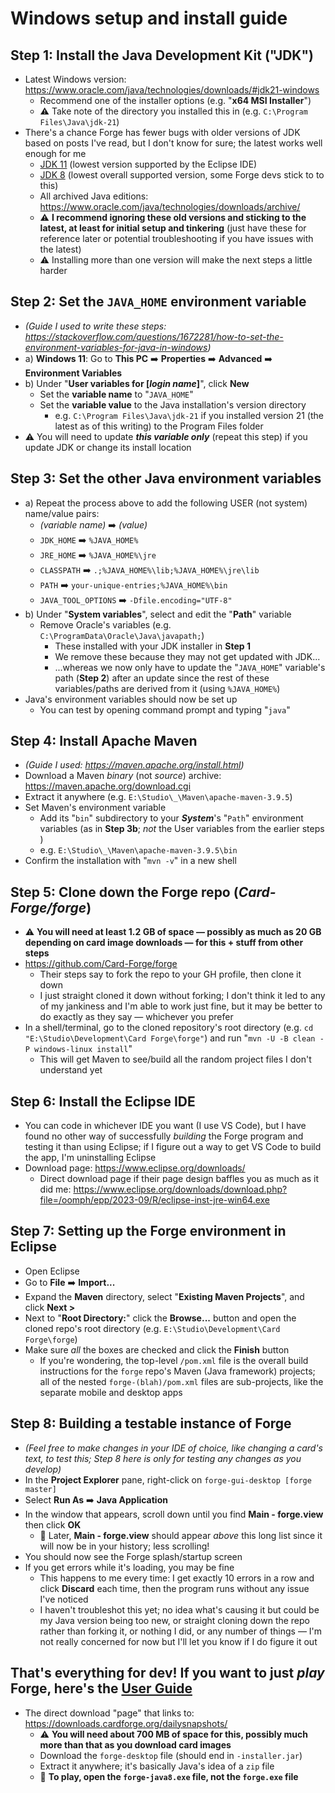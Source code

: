 # Windows setup and install guide

## Step 1: Install the **Java Development Kit ("JDK")**
  * Latest Windows version: https://www.oracle.com/java/technologies/downloads/#jdk21-windows
    * Recommend one of the installer options (e.g. "**x64 MSI Installer**")
    * ⚠️ Take note of the directory you installed this in (e.g. `C:\Program Files\Java\jdk-21`)
  * There's a chance Forge has fewer bugs with older versions of JDK based on posts I've read, but I don't know for sure; the latest works well enough for me
    * [JDK 11](https://www.oracle.com/java/technologies/javase/jdk11-archive-downloads.html) (lowest version supported by the Eclipse IDE)
    * [JDK 8](https://www.oracle.com/java/technologies/javase/javase8-archive-downloads.html]) (lowest overall supported version, some Forge devs stick to to this)
    * All archived Java editions: https://www.oracle.com/java/technologies/downloads/archive/
    * ⚠️ **I recommend ignoring these old versions and sticking to the latest, at least for initial setup and tinkering** (just have these for reference later or potential troubleshooting if you have issues with the latest)
    * ⚠️ Installing more than one version will make the next steps a little harder

## Step 2: Set the `JAVA_HOME` environment variable
  - *(Guide I used to write these steps: https://stackoverflow.com/questions/1672281/how-to-set-the-environment-variables-for-java-in-windows)*
  - a) **Windows 11**: Go to **This PC** ➡️ **Properties** ➡️ **Advanced** ➡️ **Environment Variables**
  - b) Under "**User variables for [*login name*]**", click **New**
    - Set the **variable name** to "`JAVA_HOME`"
    - Set the **variable value** to the Java installation's version directory
      - e.g. `C:\Program Files\Java\jdk-21` if you installed version 21 (the latest as of this writing) to the Program Files folder
  - ⚠️ You will need to update ***this variable only*** (repeat this step) if you update JDK or change its install location

## Step 3: Set the other Java environment variables
  - a) Repeat the process above to add the following USER (not system) name/value pairs:
    - *(variable name)* ➡️ *(value)*
    - `JDK_HOME`&nbsp;➡️ `%JAVA_HOME%`
    - `JRE_HOME`&nbsp;➡️ `%JAVA_HOME%\jre`
    - `CLASSPATH`&nbsp;➡️ `.;%JAVA_HOME%\lib;%JAVA_HOME%\jre\lib`
    - `PATH`&nbsp;➡️ `your-unique-entries;%JAVA_HOME%\bin`
    - `JAVA_TOOL_OPTIONS`&nbsp;➡️ `-Dfile.encoding="UTF-8"`
  - b) Under "**System variables**", select and edit the "**Path**" variable
    - Remove Oracle's variables (e.g. `C:\ProgramData\Oracle\Java\javapath;`)
      - These installed with your JDK installer in **Step 1**
      - We remove these because they may not get updated with JDK...
      - ...whereas we now only have to update the "`JAVA_HOME`" variable's path (**Step 2**) after an update since the rest of these variables/paths are derived from it (using `%JAVA_HOME%`)
  - Java's environment variables should now be set up
    - You can test by opening command prompt and typing "`java`"

## Step 4: Install Apache Maven
  - *(Guide I used: https://maven.apache.org/install.html)*
  - Download a Maven *binary* (not *source*) archive: https://maven.apache.org/download.cgi
  - Extract it anywhere (e.g. `E:\Studio\_\Maven\apache-maven-3.9.5`)
  - Set Maven's environment variable
    - Add its "`bin`" subdirectory to your ***System***'s "`Path`" environment variables (as in **Step 3b**; *not* the User variables from the earlier steps )
    - e.g. `E:\Studio\_\Maven\apache-maven-3.9.5\bin`
  - Confirm the installation with "`mvn -v`" in a new shell

## Step 5: Clone down the Forge repo (*Card-Forge/forge*)
  * ⚠️ **You will need at least 1.2 GB of space — possibly as much as 20 GB depending on card image downloads — for this + stuff from other steps**
  * https://github.com/Card-Forge/forge
    * Their steps say to fork the repo to your GH profile, then clone it down
    * I just straight cloned it down without forking; I don't think it led to any of my jankiness and I'm able to work just fine, but it may be better to do exactly as they say — whichever you prefer
  * In a shell/terminal, go to the cloned repository's root directory (e.g. `cd "E:\Studio\Development\Card Forge\forge"`) and run "`mvn -U -B clean -P windows-linux install`"
    - This will get Maven to see/build all the random project files I don't understand yet

## Step 6: Install the Eclipse IDE
  - You can code in whichever IDE you want (I use VS Code), but I have found no other way of successfully *building* the Forge program and testing it than using Eclipse; if I figure out a way to get VS Code to build the app, I'm uninstalling Eclipse
  - Download page: https://www.eclipse.org/downloads/
    - Direct download page if their page design baffles you as much as it did me: https://www.eclipse.org/downloads/download.php?file=/oomph/epp/2023-09/R/eclipse-inst-jre-win64.exe

## Step 7: Setting up the Forge environment in Eclipse
  - Open Eclipse
  - Go to **File** ➡️ **Import...**
  - Expand the **Maven** directory, select "**Existing Maven Projects**", and click **Next >**
  - Next to "**Root Directory:**" click the **Browse...** button and open the cloned repo's root directory (e.g. `E:\Studio\Development\Card Forge\forge`)
  - Make sure *all* the boxes are checked and click the **Finish** button
    - If you're wondering, the top-level `/pom.xml` file is the overall build instructions for the `forge` repo's Maven (Java framework) projects; all of the nested `forge-(blah)/pom.xml` files are sub-projects, like the separate mobile and desktop apps

## Step 8: Building a testable instance of Forge
  - *(Feel free to make changes in your IDE of choice, like changing a card's text, to test this; Step 8 here is only for testing any changes as you develop)*
  - In the **Project Explorer** pane, right-click on `forge-gui-desktop [forge master]`
  - Select **Run As** ➡️ **Java Application**
  - In the window that appears, scroll down until you find **Main - forge.view** then click **OK**
    - 📌 Later, **Main - forge.view** should appear *above* this long list since it will now be in your history; less scrolling!
  - You should now see the Forge splash/startup screen
  - If you get errors while it's loading, you may be fine
    - This happens to me every time: I get exactly 10 errors in a row and click **Discard** each time, then the program runs without any issue I've noticed
    - I haven't troubleshot this yet; no idea what's causing it but could be my Java version being too new, or straight cloning down the repo rather than forking it, or nothing I did, or any number of things — I'm not really concerned for now but I'll let you know if I do figure it out

## That's everything for dev! If you want to just *play* Forge, here's the [User Guide](https://github.com/Card-Forge/forge/wiki/User-Guide)
  - The direct download "page" that links to: https://downloads.cardforge.org/dailysnapshots/
    - ⚠️ **You will need about 700 MB of space for this, possibly much more than that as you download card images**
    - Download the `forge-desktop` file (should end in `-installer.jar`)
    - Extract it anywhere; it's basically Java's idea of a `zip` file
    - 📌 **To play, open the `forge-java8.exe` file, not the `forge.exe` file**
